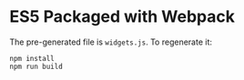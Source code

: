 # ES5 Packaged with Webpack

The pre-generated file is `widgets.js`. To regenerate it:

```
npm install
npm run build
```
